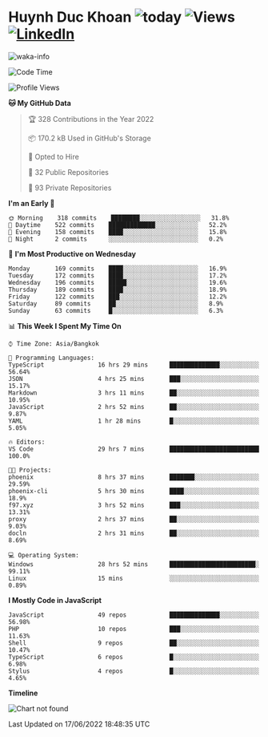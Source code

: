 # Huynh Duc Khoan ![today](https://wakapi.dev/api/badge/f97/interval:today?label=today) ![Views](https://komarev.com/ghpvc/?username=f97) [![LinkedIn](https://img.shields.io/badge/-LinkedIn-5c5c5c?&logo=Linkedin&?logoColor=white&link=https://www.linkedin.com/in/huynhduckhoan/)](https://www.linkedin.com/in/huynhduckhoan/)

![waka-info](https://github-readme-stats.vercel.app/api/wakatime?username=f97&api_domain=wakapi.dev&bg_color=1A202C&title_color=2F855A&icon_color=2F855A&text_color=ffffff&custom_title=Wakapi%20Week%20Stats&layout=compact)

<!--START_SECTION:waka-->
![Code Time](http://img.shields.io/badge/Code%20Time-0%20secs-blue)

![Profile Views](http://img.shields.io/badge/Profile%20Views-79-blue)

**🐱 My GitHub Data** 

> 🏆 328 Contributions in the Year 2022
 > 
> 📦 170.2 kB Used in GitHub's Storage 
 > 
> 💼 Opted to Hire
 > 
> 📜 32 Public Repositories 
 > 
> 🔑 93 Private Repositories  
 > 
**I'm an Early 🐤** 

```text
🌞 Morning    318 commits    ████████░░░░░░░░░░░░░░░░░   31.8% 
🌆 Daytime    522 commits    █████████████░░░░░░░░░░░░   52.2% 
🌃 Evening    158 commits    ████░░░░░░░░░░░░░░░░░░░░░   15.8% 
🌙 Night      2 commits      ░░░░░░░░░░░░░░░░░░░░░░░░░   0.2%

```
📅 **I'm Most Productive on Wednesday** 

```text
Monday       169 commits    ████░░░░░░░░░░░░░░░░░░░░░   16.9% 
Tuesday      172 commits    ████░░░░░░░░░░░░░░░░░░░░░   17.2% 
Wednesday    196 commits    █████░░░░░░░░░░░░░░░░░░░░   19.6% 
Thursday     189 commits    ████░░░░░░░░░░░░░░░░░░░░░   18.9% 
Friday       122 commits    ███░░░░░░░░░░░░░░░░░░░░░░   12.2% 
Saturday     89 commits     ██░░░░░░░░░░░░░░░░░░░░░░░   8.9% 
Sunday       63 commits     █░░░░░░░░░░░░░░░░░░░░░░░░   6.3%

```


📊 **This Week I Spent My Time On** 

```text
⌚︎ Time Zone: Asia/Bangkok

💬 Programming Languages: 
TypeScript               16 hrs 29 mins      ██████████████░░░░░░░░░░░   56.64% 
JSON                     4 hrs 25 mins       ███░░░░░░░░░░░░░░░░░░░░░░   15.17% 
Markdown                 3 hrs 11 mins       ██░░░░░░░░░░░░░░░░░░░░░░░   10.95% 
JavaScript               2 hrs 52 mins       ██░░░░░░░░░░░░░░░░░░░░░░░   9.87% 
YAML                     1 hr 28 mins        █░░░░░░░░░░░░░░░░░░░░░░░░   5.05%

🔥 Editors: 
VS Code                  29 hrs 7 mins       █████████████████████████   100.0%

🐱‍💻 Projects: 
phoenix                  8 hrs 37 mins       ███████░░░░░░░░░░░░░░░░░░   29.59% 
phoenix-cli              5 hrs 30 mins       ████░░░░░░░░░░░░░░░░░░░░░   18.9% 
f97.xyz                  3 hrs 52 mins       ███░░░░░░░░░░░░░░░░░░░░░░   13.31% 
proxy                    2 hrs 37 mins       ██░░░░░░░░░░░░░░░░░░░░░░░   9.03% 
docln                    2 hrs 31 mins       ██░░░░░░░░░░░░░░░░░░░░░░░   8.69%

💻 Operating System: 
Windows                  28 hrs 52 mins      ████████████████████████░   99.11% 
Linux                    15 mins             ░░░░░░░░░░░░░░░░░░░░░░░░░   0.89%

```

**I Mostly Code in JavaScript** 

```text
JavaScript               49 repos            ██████████████░░░░░░░░░░░   56.98% 
PHP                      10 repos            ███░░░░░░░░░░░░░░░░░░░░░░   11.63% 
Shell                    9 repos             ██░░░░░░░░░░░░░░░░░░░░░░░   10.47% 
TypeScript               6 repos             █░░░░░░░░░░░░░░░░░░░░░░░░   6.98% 
Stylus                   4 repos             █░░░░░░░░░░░░░░░░░░░░░░░░   4.65%

```


**Timeline**

![Chart not found](https://raw.githubusercontent.com/f97/f97/master/charts/bar_graph.png) 


 Last Updated on 17/06/2022 18:48:35 UTC
<!--END_SECTION:waka-->
